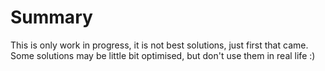 # Summary

This is only work in progress, it is not best solutions, just first that came.
Some solutions may be little bit optimised, but don't use them in real life :)
